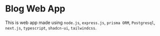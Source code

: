 # Blog Web App

This is web app made using `node.js`, `express.js`, `prisma ORM`, `Postgresql`, `next.js`, `typescript`, `shadcn-ui`, `tailwindcss`.
